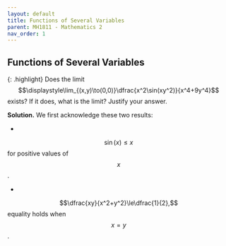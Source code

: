 ```yaml
---
layout: default
title: Functions of Several Variables
parent: MH1811 - Mathematics 2
nav_order: 1
---
```


## Functions of Several Variables

{: .highlight}
Does the limit
$$\displaystyle\lim_{(x,y)\to(0,0)}\dfrac{x^2\sin(xy^2)}{x^4+9y^4}$$
exists? If it does, what is the limit? Justify your answer.

**Solution.** We first acknowledge these two results:

*
$$\sin(x)\le x$$
for positive values of $$x$$.

*
$$\dfrac{xy}{x^2+y^2}\le\dfrac{1}{2},$$
equality holds when $$x=y$$.